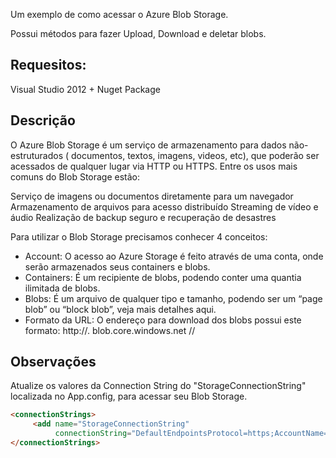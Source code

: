 Um exemplo de como acessar o Azure Blob Storage. 

Possui métodos para fazer Upload, Download e deletar blobs. 

<h2>Requesitos:</h2>
Visual Studio 2012 + 
Nuget Package

<h2>Descrição</h2>

O Azure Blob Storage é um serviço de armazenamento para dados não-estruturados ( documentos, textos, imagens, videos, etc), que poderão ser acessados de qualquer lugar via HTTP ou HTTPS. Entre os usos mais comuns do Blob Storage estão:

Serviço de imagens ou documentos diretamente para um navegador
Armazenamento de arquivos para acesso distribuído
Streaming de vídeo e áudio
Realização de  backup seguro e recuperação de desastres

Para utilizar o Blob Storage precisamos conhecer 4 conceitos:
<ul>
<li>Account: O acesso ao Azure Storage é feito através de uma conta, onde serão armazenados seus containers e blobs.</li>
<li>Containers: É um recipiente de blobs, podendo conter uma quantia ilimitada de blobs.</li>
<li>Blobs:  É um arquivo de qualquer tipo e tamanho, podendo ser um “page blob” ou “block blob”, veja mais detalhes aqui. </li>
<li>Formato da URL:  O endereço para download dos blobs possui este formato: http://<storage account>. blob.core.windows.net /<container>/<blob></li>
</ul>

<h2>Observações</h2>

Atualize os valores da Connection String do "StorageConnectionString" localizada no App.config, para acessar seu Blob Storage.

```html
<connectionStrings>
     <add name="StorageConnectionString" 
          connectionString="DefaultEndpointsProtocol=https;AccountName=ACCOUNTNAME;AccountKey=ACCOUNTKEY" />
</connectionStrings>
```

